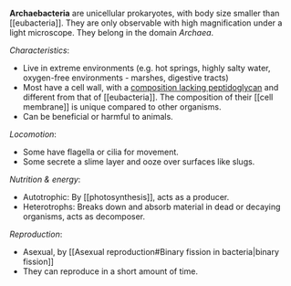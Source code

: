 **Archaebacteria** are <span class="hi-green">unicellular prokaryotes</span>, with body size smaller than [[eubacteria]]. They are only observable with high magnification under a light microscope. They belong in the domain *Archaea*.

*Characteristics*:
- Live in <span class="hi-green">extreme environments</spanN> (e.g. hot springs, highly salty water, oxygen-free environments - marshes, digestive tracts)
- Most <span class="hi-green">have a cell wall</span>, with a <u>composition lacking peptidoglycan</u> and different from that of [[eubacteria]]. The composition of their [[cell membrane]] is unique compared to other organisms.
- Can be <span class="hi-green">beneficial or harmful</span> to animals.

*Locomotion*:
- Some have <span class="hi-blue">flagella</span> or cilia for movement.
- Some secrete a slime layer and ooze over surfaces like slugs.

*Nutrition & energy*:
- <span class="hi-blue">Autotrophic</span>: By [[photosynthesis]], acts as a producer.
- <span class="hi-blue">Heterotrophs</span>: Breaks down and absorb material in dead or decaying organisms, acts as decomposer.

*Reproduction*:
- <span class="hi-blue">Asexual</span>, by [[Asexual reproduction#Binary fission in bacteria|binary fission]]
- They can reproduce in a short amount of time.
